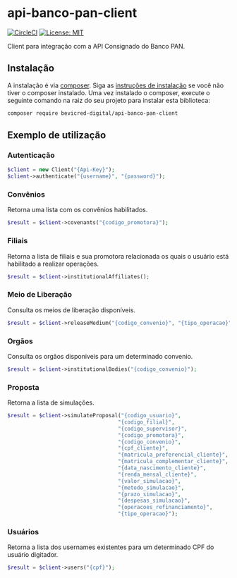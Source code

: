 # api-banco-pan-client

[![CircleCI](https://circleci.com/gh/bevicred/api-banco-pan-client/tree/master.svg?style=svg)](https://circleci.com/gh/bevicred/api-banco-pan-client/tree/master) [![License: MIT](https://img.shields.io/badge/License-MIT-yellow.svg)](https://opensource.org/licenses/MIT)

Client para integração com a API Consignado do Banco PAN.

## Instalação

A instalação é via [composer](https://getcomposer.org). Siga as [instruções de instalação](https://getcomposer.org/doc/00-intro.md) se você não tiver o composer instalado.
Uma vez instalado o composer, execute o seguinte comando na raiz do seu projeto para instalar esta biblioteca:

```sh
composer require bevicred-digital/api-banco-pan-client
```
## Exemplo de utilização
### Autenticação
```php
$client = new Client("{Api-Key}");  
$client->authenticate("{username}", "{password}");
```
### Convênios
Retorna uma lista com os convênios habilitados.
```php
$result = $client->covenants("{codigo_promotora}");
```
### Filiais
Retorna a lista de filiais e sua promotora relacionada os quais o usuário está habilitado a realizar operações.
```php
$result = $client->institutionalAffiliates();
```

### Meio de Liberação
Consulta os meios de liberação disponíveis.
```php
$result = $client->releaseMedium("{codigo_convenio}", "{tipo_operacao}", "{cep_cliente}", "{valor_cliente}");
```

### Orgãos
Consulta os orgãos disponiveis para um determinado convenio.
```php
$result = $client->institutionalBodies("{codigo_convenio}");
```

### Proposta
Retorna a lista de simulações.
```php
$result = $client->simulateProposal("{codigo_usuario}",
                                   "{codigo_filial}",
                                   "{codigo_supervisor}",
                                   "{codigo_promotora}",
                                   "{codigo_convenio}",
                                   "{cpf_cliente}",
                                   "{matricula_preferencial_cliente}",
                                   "{matricula_complementar_cliente}",
                                   "{data_nascimento_cliente}",
                                   "{renda_mensal_cliente}",
                                   "{valor_simulacao}",
                                   "{metodo_simulacao}",
                                   "{prazo_simulacao}",
                                   "{despesas_simulacao}",
                                   "{operacoes_refinanciamento}",
                                   "{tipo_operacao}");
```

### Usuários
Retorna a lista dos usernames existentes para um determinado CPF do usuário digitador.
```php
$result = $client->users("{cpf}");
```